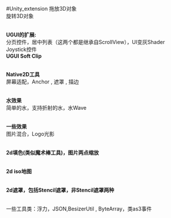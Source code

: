 #Unity_extension
拖放3D对象</br>
旋转3D对象</br></br>

<b>UGUI的扩展:</b></br>
分页控件，居中列表（这两个都是继承自ScrollView），UI变灰Shader</br>
Joystick控件</br>
<b>UGUI Soft Clip</b></br></br>

<b>Native2D工具</b></br>
屏幕适配，Anchor , 遮罩 , 描边</br></br>

<b>水效果</b></br>
简单的水，支持折射的水，水Wave</br></br>

<b>一些效果</b></br>
图片混合，Logo光影</br></br>

<b>2d填色(类似魔术棒工具)，图片两点缩放</b></br></br>

<b>2d iso地图</b></br></br>

<b>2d遮罩，包括Stencil遮罩，非Stencil遮罩两种</b></br></br>

一些工具类：浮力，JSON,BesizerUtil , ByteArray，类as3事件</br>